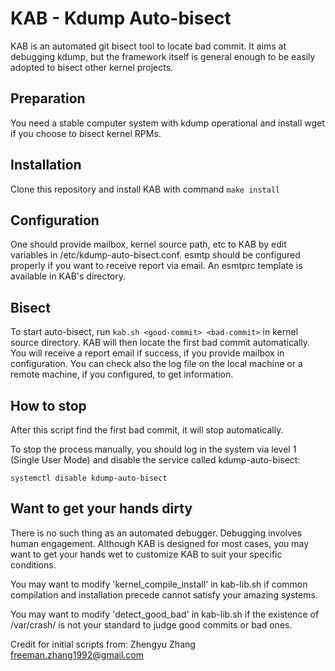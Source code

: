 # KAB - Kdump Auto-bisect

KAB is an automated git bisect tool to locate bad commit. It aims at debugging
kdump, but the framework itself is general enough to be easily adopted to
bisect other kernel projects.

## Preparation
You need a stable computer system with kdump operational and install wget if
you choose to bisect kernel RPMs.

## Installation
Clone this repository and install KAB with command `make install`

## Configuration
One should provide mailbox, kernel source path, etc to KAB by edit variables in
/etc/kdump-auto-bisect.conf. esmtp should be configured properly if you want to
receive report via email. An esmtprc template is available in KAB's directory.

## Bisect
To start auto-bisect, run `kab.sh <good-commit> <bad-commit>` in kernel source
directory. KAB will then locate the first bad commit automatically. You will
receive a report email if success, if you provide mailbox in configuration. You
can check also the log file on the local machine or a remote machine, if you
configured, to get information.

## How to stop
After this script find the first bad commit, it will stop automatically.

To stop the process manually, you should log in the system via level 1 (Single
User Mode) and disable the service called kdump-auto-bisect:

    systemctl disable kdump-auto-bisect

## Want to get your hands dirty
There is no such thing as an automated debugger. Debugging involves human
engagement. Although KAB is designed for most cases, you may want to get your
hands wet to customize KAB to suit your specific conditions. 

You may want to modify 'kernel_compile_install' in kab-lib.sh if common
compilation and installation precede cannot satisfy your amazing systems.

You may want to modify 'detect_good_bad' in kab-lib.sh if the existence of
/var/crash/ is not your standard to judge good commits or bad ones.

Credit for initial scripts from:
Zhengyu Zhang <freeman.zhang1992@gmail.com>
